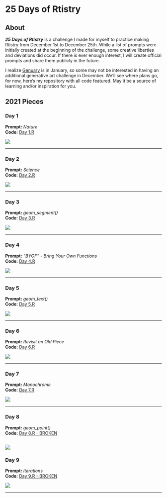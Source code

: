 25 Days of Rtistry
================

## About

***25 Days of Rtistry*** is a challenge I made for myself to practice
making Rtistry from December 1st to December 25th. While a list of
prompts were initially created at the beginning of the challenge, some
creative liberties and deviations did occur. If there is ever enough
interest, I will create official prompts and share them publicly in the
future.

I realize [Genuary](https://genuary.art) is in January, so some may not
be interested in having an additional generative art challenge in
December. We’ll see where plans go, for now, here’s my repository with
all code featured. May it be a source of learning and/or inspiration for
you.

## 2021 Pieces

### Day 1

**Prompt:** *Nature* <br> **Code:** [Day
1.R](Submissions/2021-12-01/Day%201.R)

![](Submissions/2021-12-01/Mountains.PNG)

------------------------------------------------------------------------

### Day 2

**Prompt:** *Science* <br> **Code:** [Day
2.R](Submissions/2021-12-02/Day%202.R)

![](Submissions/2021-12-02/Mito.PNG)

------------------------------------------------------------------------

### Day 3

**Prompt:** *geom\_segment()* <br> **Code:** [Day
3.R](Submissions/2021-12-03/Day%203.R)

![](Submissions/2021-12-03/Buildings.PNG)

------------------------------------------------------------------------

### Day 4

**Prompt:** *“BYOF” - Bring Your Own Functions* <br> **Code:** [Day
4.R](Submissions/2021-12-04/Day%204.R)

![](Submissions/2021-12-04/Crossover.PNG)

------------------------------------------------------------------------

### Day 5

**Prompt:** *geom\_text()* <br> **Code:** [Day
5.R](Submissions/2021-12-05/Day%205.R)

![](Submissions/2021-12-05/Pipe%20Dreams.PNG)

------------------------------------------------------------------------

### Day 6

**Prompt:** *Revisit an Old Piece* <br> **Code:** [Day
6.R](Submissions/2021-12-06/Day%206.R)

![](Submissions/2021-12-06/Polar%20City.PNG)

------------------------------------------------------------------------

### Day 7

**Prompt:** *Monochrome* <br> **Code:** [Day
7.R](Submissions/2021-12-07/Day%207.R)

![](Submissions/2021-12-07/Mono%20Grid.jfif)

------------------------------------------------------------------------

### Day 8

**Prompt:** *geom\_point()* <br> **Code:** [Day 8.R -
BROKEN](Submissions/2021-12-08/Day%208.R)

## ![](Submissions/2021-12-08/Sunset%20Bubbles.jfif)

### Day 9

**Prompt:** *Iterations* <br> **Code:** [Day 9.R -
BROKEN](Submissions/2021-12-09/Day%209.R)

![](Submissions/2021-12-09/iter.png)

------------------------------------------------------------------------
